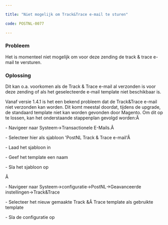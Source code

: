 ```yaml
---

title: "Niet mogelijk om Track&Trace e-mail te sturen"

code: POSTNL-0077

---
```




<p></p><h3>Probleem</h3><p>Het is momenteel niet mogelijk om voor deze zending de track &amp; trace e-mail te versturen.</p><p></p><h3>Oplossing</h3><p>Dit kan o.a. voorkomen als de Track &amp; Trace e-mail al verzonden is voor deze zending of als het geselecteerde e-mail template niet beschikbaar is.</p><p>Vanaf versie 1.4.1 is het een bekend probleem dat de Track&amp;Trace e-mail niet verzonden kan worden. Dit komt meestal doordat, tijdens de upgrade, de standaard template niet kan worden gevonden door Magento. Om dit op te lossen, kan het onderstaande stappenplan gevolgd worden:&Acirc;&nbsp;</p><p>- Navigeer naar Systeem-&gt;Transactionele E-Mails.&Acirc;&nbsp;</p><p>- Selecteer hier als sjabloon 'PostNL Track &amp; Trace e-mail'&Acirc;&nbsp;</p><p>- Laad het sjabloon in</p><p>- Geef het template een naam</p><p>- Sla het sjabloon op<span class="confluence-embedded-file-wrapper"><img class="confluence-embedded-image" draggable="false" src="{{site.baseurl}}/assets/images/POSTNL-0077_0.png" data-image-src="/download/attachments/8553785/Screen_Shot_2014-12-18_at_11.12_.10_.png?version=1&amp;modificationDate=1496072971000&amp;api=v2" data-unresolved-comment-count="0" data-linked-resource-id="14876905" data-linked-resource-version="1" data-linked-resource-type="attachment" data-linked-resource-default-alias="Screen_Shot_2014-12-18_at_11.12_.10_.png" data-base-url="https://docs.tig.nl" data-linked-resource-content-type="image/png" data-linked-resource-container-id="8553785" data-linked-resource-container-version="4" alt=""></span></p><p>&Acirc;&nbsp;</p><p>- Navigeer naar Systeem-&gt;configuratie-&gt;PostNL-&gt;Geavanceerde instellingen-&gt;Track&amp;Trace</p><p>- Selecteer het nieuw gemaakte Track &amp;&Acirc;&nbsp;Trace template als gebruikte template</p><p>- Sla de configuratie op</p><p><span class="confluence-embedded-file-wrapper"><img class="confluence-embedded-image" draggable="false" src="{{site.baseurl}}/assets/images/POSTNL-0077_1.png" data-image-src="/download/attachments/8553785/Screen%20Shot%202016-03-25%20at%2000.04.34.png?version=1&amp;modificationDate=1496072979000&amp;api=v2" data-unresolved-comment-count="0" data-linked-resource-id="14876906" data-linked-resource-version="1" data-linked-resource-type="attachment" data-linked-resource-default-alias="Screen Shot 2016-03-25 at 00.04.34.png" data-base-url="https://docs.tig.nl" data-linked-resource-content-type="image/png" data-linked-resource-container-id="8553785" data-linked-resource-container-version="4" alt=""></span></p></div>


